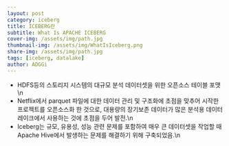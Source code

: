 ```yaml
---
layout: post
category: iceberg
title: ICEBERG란
subtitle: What Is APACHE ICEBERG
cover-img: /assets/img/path.jpg
thumbnail-img: /assets/img/WhatIsIceberg.png
share-img: /assets/img/path.jpg
tags: [iceberg, datalake]
author: ADGGi
---
```


> <div class="alert alert-block alert-info">
- HDFS등의 스토리지 시스템의 대규모 분석 데이터셋을 위한 오픈소스 테이블 포맷\n
- Netflix에서 parquet 파일에 대한 데이터 관리 및 구조화에 초점을 맞추어 시작한 프로젝트를 오픈소스화 한 것으로, 대용량의 장기보존 데이터가 많은 분석용 데이터레이크에서 사용하는 것에 초점을 두어 발전.\n
- Iceberg는 규모, 유용성, 성능 관련 문제를 포함하여 매우 큰 데이터셋을 작업할 때 Apache Hive에서 발생하는 문제를 해결하기 위해 구축되었음.\n
</div>
